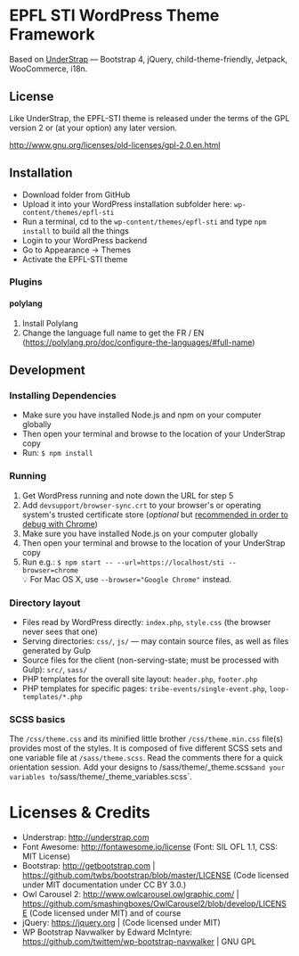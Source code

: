 
# EPFL STI WordPress Theme Framework

Based on [UnderStrap](https://understrap.com) — Bootstrap 4, jQuery, child-theme-friendly, Jetpack, WooCommerce, i18n.


## License

Like UnderStrap, the EPFL-STI theme is released under the terms of the GPL version 2 or (at your option) any later version.

http://www.gnu.org/licenses/old-licenses/gpl-2.0.en.html

## Installation

- Download folder from GitHub
- Upload it into your WordPress installation subfolder here: `wp-content/themes/epfl-sti`
- Run a terminal, cd to the `wp-content/themes/epfl-sti` and type `npm install` to build all the things
- Login to your WordPress backend
- Go to Appearance → Themes
- Activate the EPFL-STI theme

### Plugins

#### polylang
1. Install Polylang
1. Change the language full name to get the FR / EN (<https://polylang.pro/doc/configure-the-languages/#full-name>)


## Development

### Installing Dependencies
- Make sure you have installed Node.js and npm on your computer globally
- Then open your terminal and browse to the location of your UnderStrap copy
- Run: `$ npm install`

### Running

1. Get WordPress running and note down the URL for step 5
2. Add `devsupport/browser-sync.crt` to your browser's or operating system's trusted certificate store (*optional* but [recommended in order to debug with Chrome]())
3. Make sure you have installed Node.js on your computer globally
4. Then open your terminal and browse to the location of your UnderStrap copy
5. Run e.g.: `$ npm start -- --url=https://localhost/sti --browser=chrome`<br/>💡 For Mac OS X, use `--browser="Google Chrome"` instead.

### Directory layout

- Files read by WordPress directly:  `index.php`, `style.css` (the browser never sees that one)
- Serving directories: `css/`, `js/` — may contain source files, as well as files generated by Gulp
- Source files for the client (non-serving-state; must be processed with Gulp): `src/`, `sass/`
- PHP templates for the overall site layout: `header.php`, `footer.php`
- PHP templates for specific pages: `tribe-events/single-event.php`, `loop-templates/*.php`

### SCSS basics

The `/css/theme.css` and its minified little brother `/css/theme.min.css` file(s) provides most of the styles. It is composed of five different SCSS sets and one variable file at `/sass/theme.scss`. Read the comments there for a quick orientation session. Add your designs to /sass/theme/_theme.scss` and your variables to `/sass/theme/_theme_variables.scss`.

# Licenses & Credits

- Understrap: http://understrap.com
- Font Awesome: http://fontawesome.io/license (Font: SIL OFL 1.1, CSS: MIT License)
- Bootstrap: http://getbootstrap.com | https://github.com/twbs/bootstrap/blob/master/LICENSE (Code licensed under MIT documentation under CC BY 3.0.)
- Owl Carousel 2: http://www.owlcarousel.owlgraphic.com/ | https://github.com/smashingboxes/OwlCarousel2/blob/develop/LICENSE (Code licensed under MIT)
and of course
- jQuery: https://jquery.org | (Code licensed under MIT)
- WP Bootstrap Navwalker by Edward McIntyre: https://github.com/twittem/wp-bootstrap-navwalker | GNU GPL
